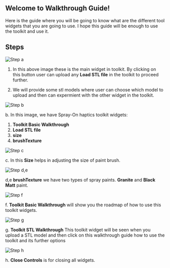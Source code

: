 ## Welcome to Walkthrough Guide!

Here is the guide where you will be going to know what are the different tool widgets that you are going to use. I hope this guide will be enough to use the toolkit and use it.  

## Steps


![Step a](/threeJs/docs/a.png)



1. In this above image these is the main widget in toolkit. By clicking on this button user can upload any **Load STL file** in the toolkit to proceed further. 

2. We will provide some stl models where user can choose which model to upload and then can expermient with the other widget in the toolkit.


![Step b](/threeJs/docs/assets/b.jpg)


b. In this image, we have Spray-On haptics toolkit widgets:

1. **Toolkit Basic Walkthrough**  
2. **Load STL file**
3. **size** 
4. **brushTexture**

![Step c](/threeJs/docs/assets/c.jpg)

c. In this **Size** helps in adjusting the size of paint brush. <!-- A value between 1 to 2 is the best value to paint on the object. -->



![Step d,e](/threeJs/docs/de.jpg) 



d,e **brushTexture** we have two types of spray paints. **Granite** and **Black Matt** paint.

![Step f](/threeJs/docs/f.jpg)



f. **Toolkit Basic Walkthrough** will show you the roadmap of how to use this toolkit widgets.


![Step g](/threeJs/docs/g.jpg)


g. **Toolkit STL Walkthrough** This toolkit widget will be seen when you upload a STL model and then click on this walkthrough guide how to use the toolkit and its further options


![Step h](/threeJs/docs/h.jpg)


h. **Close Controls** is for closing all widgets.


<!--Here is the code ofsome basic examples that I created for learning Javascript. JavaScript, are called “dynamically typed”, meaning that there exist data types, but variables are not bound to any of them.]

### Day 1

[Things that I learned today:1. **Relative path:** A relative path needs to be combined with another path in order to access a file. For example, joe/foo is a relative path. Without more information, a program cannot reliably locate the joe/foo directory in the file system. 2. **Absolute path:** An absolute path always contains the root element and the complete directory list required to locate the file. For example, `/home/sally/statusReport` is an absolute path. All of the information needed to locate the file is contained in the path string. For more details see [What is a path?](https://docs.oracle.com/javase/tutorial/essential/io/path.html). ]

```markdown
<html>

<head>

<body>
    <script src="./alert.js">

    </script>
</body>
</head>

</html>
# Header 1
## Header 2
### Header 3

- Bulleted
- List

1. Numbered
2. List

**Bold** and _Italic_ and `Code` text

[Link](url) and ![Image](src)
```
For more details see [Hello World Example](https://javascript.info/hello-world).

-->

